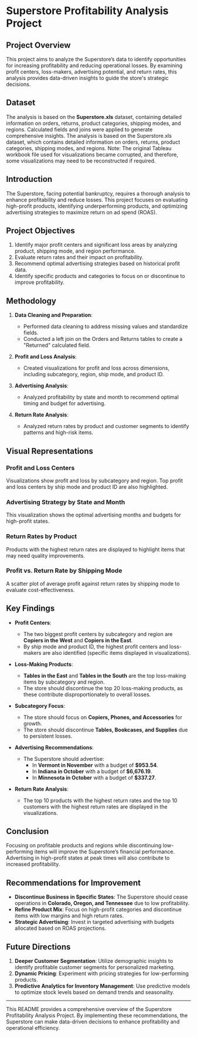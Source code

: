 # Superstore Profitability Analysis Project

## Project Overview
This project aims to analyze the Superstore’s data to identify opportunities for increasing profitability and reducing operational losses. By examining profit centers, loss-makers, advertising potential, and return rates, this analysis provides data-driven insights to guide the store's strategic decisions.

## Dataset
The analysis is based on the **Superstore.xls** dataset, containing detailed information on orders, returns, product categories, shipping modes, and regions. Calculated fields and joins were applied to generate comprehensive insights. The analysis is based on the Superstore.xls dataset, which contains detailed information on orders, returns, product categories, shipping modes, and regions. Note: The original Tableau workbook file used for visualizations became corrupted, and therefore, some visualizations may need to be reconstructed if required.

## Introduction
The Superstore, facing potential bankruptcy, requires a thorough analysis to enhance profitability and reduce losses. This project focuses on evaluating high-profit products, identifying underperforming products, and optimizing advertising strategies to maximize return on ad spend (ROAS).

## Project Objectives
1. Identify major profit centers and significant loss areas by analyzing product, shipping mode, and region performance.
2. Evaluate return rates and their impact on profitability.
3. Recommend optimal advertising strategies based on historical profit data.
4. Identify specific products and categories to focus on or discontinue to improve profitability.

## Methodology
1. **Data Cleaning and Preparation**:
   - Performed data cleaning to address missing values and standardize fields.
   - Conducted a left join on the Orders and Returns tables to create a "Returned" calculated field.

2. **Profit and Loss Analysis**:
   - Created visualizations for profit and loss across dimensions, including subcategory, region, ship mode, and product ID.

3. **Advertising Analysis**:
   - Analyzed profitability by state and month to recommend optimal timing and budget for advertising.

4. **Return Rate Analysis**:
   - Analyzed return rates by product and customer segments to identify patterns and high-risk items.

## Visual Representations

### Profit and Loss Centers
Visualizations show profit and loss by subcategory and region. Top profit and loss centers by ship mode and product ID are also highlighted.

### Advertising Strategy by State and Month
This visualization shows the optimal advertising months and budgets for high-profit states.

### Return Rates by Product
Products with the highest return rates are displayed to highlight items that may need quality improvements.

### Profit vs. Return Rate by Shipping Mode
A scatter plot of average profit against return rates by shipping mode to evaluate cost-effectiveness.

## Key Findings
- **Profit Centers**:
  - The two biggest profit centers by subcategory and region are **Copiers in the West** and **Copiers in the East**.
  - By ship mode and product ID, the highest profit centers and loss-makers are also identified (specific items displayed in visualizations).

- **Loss-Making Products**:
  - **Tables in the East** and **Tables in the South** are the top loss-making items by subcategory and region.
  - The store should discontinue the top 20 loss-making products, as these contribute disproportionately to overall losses.

- **Subcategory Focus**:
  - The store should focus on **Copiers, Phones, and Accessories** for growth.
  - The store should discontinue **Tables, Bookcases, and Supplies** due to persistent losses.

- **Advertising Recommendations**:
  - The Superstore should advertise:
    - In **Vermont in November** with a budget of **$953.54**.
    - In **Indiana in October** with a budget of **$6,676.19**.
    - In **Minnesota in October** with a budget of **$337.27**.

- **Return Rate Analysis**:
  - The top 10 products with the highest return rates and the top 10 customers with the highest return rates are displayed in the visualizations.

## Conclusion
Focusing on profitable products and regions while discontinuing low-performing items will improve the Superstore’s financial performance. Advertising in high-profit states at peak times will also contribute to increased profitability.

## Recommendations for Improvement
- **Discontinue Business in Specific States**: The Superstore should cease operations in **Colorado, Oregon, and Tennessee** due to low profitability.
- **Refine Product Mix**: Focus on high-profit categories and discontinue items with low margins and high return rates.
- **Strategic Advertising**: Invest in targeted advertising with budgets allocated based on ROAS projections.

## Future Directions
1. **Deeper Customer Segmentation**: Utilize demographic insights to identify profitable customer segments for personalized marketing.
2. **Dynamic Pricing**: Experiment with pricing strategies for low-performing products.
3. **Predictive Analytics for Inventory Management**: Use predictive models to optimize stock levels based on demand trends and seasonality.

---

This README provides a comprehensive overview of the Superstore Profitability Analysis Project. By implementing these recommendations, the Superstore can make data-driven decisions to enhance profitability and operational efficiency.
